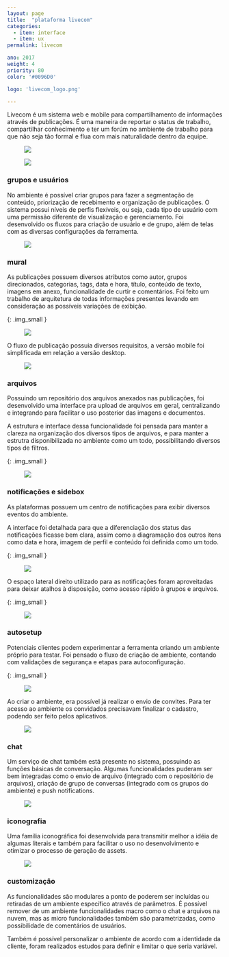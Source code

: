 ```yaml
---
layout: page
title:  "plataforma livecom"
categories:
  - item: interface
  - item: ux
permalink: livecom

ano: 2017
weight: 4
priority: 80
color: '#0096D0'

logo: 'livecom_logo.png'

---
```


Livecom é um sistema web e mobile para compartilhamento de informações através de publicações. É uma maneira de reportar o status de trabalho, compartilhar conhecimento e ter um forúm no ambiente de trabalho para que não seja tão formal e flua com mais naturalidade dentro da equipe.

<figure><img src="{{ site.baseurl }}/assets/livecom/plataformas.png"/></figure>

<figure><img src="{{ site.baseurl }}/assets/livecom/features.png"/></figure>

### grupos e usuários

No ambiente é possível criar grupos para fazer a segmentação de conteúdo, priorização de recebimento e organização de publicações. O sistema possui níveis de perfis flexíveis, ou seja, cada tipo de usuário com uma permissão diferente de visualização e gerenciamento. Foi desenvolvido os fluxos para criação de usuário e de grupo, além de telas com as diversas configurações da ferramenta.

<figure><img src="{{ site.baseurl }}/assets/livecom/grupos.png"/></figure>

### mural

As publicações possuem diversos atributos como autor, grupos direcionados, categorias, tags, data e hora, título, conteúdo de texto, imagens em anexo, funcionalidade de curtir e comentários. Foi feito um trabalho de arquitetura de todas informações presentes levando em consideração as possíveis variações de exibição.

{: .img_small }
<figure><img src="{{ site.baseurl }}/assets/livecom/mural_publi.png"/></figure>

O fluxo de publicação possuia diversos requisitos, a versão mobile foi simplificada em relação a versão desktop.

<figure><img src="{{ site.baseurl }}/assets/livecom/publicar.png"/></figure>

### arquivos

Possuindo um repositório dos arquivos anexados nas publicações, foi desenvolvido uma interface pra upload de arquivos em geral, centralizando e integrando para facilitar o uso posterior das imagens e documentos.

A estrutura e interface dessa funcionalidade foi pensada para manter a clareza na organização dos diversos tipos de arquivos, e para manter a estrutra disponibilizada no ambiente como um todo, possibilitando diversos tipos de filtros.

{: .img_small }
<figure><img src="{{ site.baseurl }}/assets/livecom/arquivos.png"/></figure>

### notificações e sidebox

As plataformas possuem um centro de notificações para exibir diversos eventos do ambiente.

A interface foi detalhada para que a diferenciação dos status das notificações ficasse bem clara, assim como a diagramação dos outros itens como data e hora, imagem de perfil e conteúdo foi definida como um todo.

{: .img_small }
<figure><img src="{{ site.baseurl }}/assets/livecom/notificacao.png"/></figure>

O espaço lateral direito utilizado para as notificações foram aproveitadas para deixar atalhos à disposição, como acesso rápido à grupos e arquivos.

{: .img_small }
<figure><img src="{{ site.baseurl }}/assets/livecom/sidebox.png"/></figure>

### autosetup

Potenciais clientes podem experimentar a ferramenta criando um ambiente próprio para testar. Foi pensado o fluxo de criação de ambiente, contando com validações de segurança e etapas para autoconfiguração.

{: .img_small }
<figure><img src="{{ site.baseurl }}/assets/livecom/auto.png"/></figure>

Ao criar o ambiente, era possível já realizar o envio de convites. Para ter acesso ao ambiente os convidados precisavam finalizar o cadastro, podendo ser feito pelos aplicativos.

<figure><img src="{{ site.baseurl }}/assets/livecom/auto2.png"/></figure>

### chat

Um serviço de chat também está presente no sistema, possuindo as funções básicas de conversação. Algumas funcionalidades puderam ser bem integradas como o envio de arquivo (integrado com o repositório de arquivos),
criação de grupo de conversas (integrado com os grupos do ambiente) e push notifications.

<figure><img src="{{ site.baseurl }}/assets/livecom/chat.png"/></figure>

### iconografia

Uma família iconográfica foi desenvolvida para transmitir melhor a idéia de algumas literais e também para facilitar o uso no desenvolvimento e otimizar o processo de geração de assets.

<figure><img src="{{ site.baseurl }}/assets/livecom/icones.png"/></figure>

### customização

As funcionalidades são modulares a ponto de poderem ser incluídas ou retiradas de um ambiente específico através de parâmetros. É possível remover de um ambiente funcionalidades macro como o chat e arquivos na nuvem, mas as micro funcionalidades também são parametrizadas, como possibilidade de comentários de usuários.

Também é possível personalizar o ambiente de acordo com a identidade da cliente, foram realizados estudos para definir e limitar o que seria variável.
